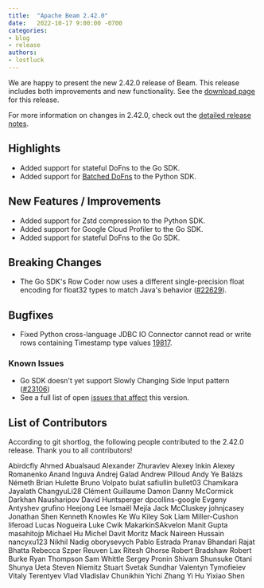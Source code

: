 ```yaml
---
title:  "Apache Beam 2.42.0"
date:   2022-10-17 9:00:00 -0700
categories:
- blog
- release
authors:
- lostluck
---
```


<!--
Licensed under the Apache License, Version 2.0 (the "License");
you may not use this file except in compliance with the License.
You may obtain a copy of the License at
http://www.apache.org/licenses/LICENSE-2.0
Unless required by applicable law or agreed to in writing, software
distributed under the License is distributed on an "AS IS" BASIS,
WITHOUT WARRANTIES OR CONDITIONS OF ANY KIND, either express or implied.
See the License for the specific language governing permissions and
limitations under the License.
-->

We are happy to present the new 2.42.0 release of Beam.
This release includes both improvements and new functionality.
See the [download page](/get-started/downloads/#2420-2022-10-17) for this release.

<!--more-->

For more information on changes in 2.42.0, check out the [detailed release notes](https://github.com/apache/beam/milestone/4?closed=1).

## Highlights

* Added support for stateful DoFns to the Go SDK.
* Added support for [Batched
  DoFns](/documentation/programming-guide/#batched-dofns)
  to the Python SDK.

## New Features / Improvements

* Added support for Zstd compression to the Python SDK.
* Added support for Google Cloud Profiler to the Go SDK.
* Added support for stateful DoFns to the Go SDK.

## Breaking Changes

* The Go SDK's Row Coder now uses a different single-precision float encoding for float32 types to match Java's behavior ([#22629](https://github.com/apache/beam/issues/22629)).

## Bugfixes

* Fixed Python cross-language JDBC IO Connector cannot read or write rows containing Timestamp type values [19817](https://github.com/apache/beam/issues/19817).

### Known Issues

* Go SDK doesn't yet support Slowly Changing Side Input pattern ([#23106](https://github.com/apache/beam/issues/23106))
* See a full list of open [issues that affect](https://github.com/apache/beam/milestone/4) this version.

## List of Contributors

According to git shortlog, the following people contributed to the 2.42.0 release. Thank you to all contributors!

Abirdcfly
Ahmed Abualsaud
Alexander Zhuravlev
Alexey Inkin
Alexey Romanenko
Anand Inguva
Andrej Galad
Andrew Pilloud
Andy Ye
Balázs Németh
Brian Hulette
Bruno Volpato
bulat safiullin
bullet03
Chamikara Jayalath
ChangyuLi28
Clément Guillaume
Damon
Danny McCormick
Darkhan Nausharipov
David Huntsperger
dpcollins-google
Evgeny Antyshev
grufino
Heejong Lee
Ismaël Mejía
Jack McCluskey
johnjcasey
Jonathan Shen
Kenneth Knowles
Ke Wu
Kiley Sok
Liam Miller-Cushon
liferoad
Lucas Nogueira
Luke Cwik
MakarkinSAkvelon
Manit Gupta
masahitojp
Michael Hu
Michel Davit
Moritz Mack
Naireen Hussain
nancyxu123
Nikhil Nadig
oborysevych
Pablo Estrada
Pranav Bhandari
Rajat Bhatta
Rebecca Szper
Reuven Lax
Ritesh Ghorse
Robert Bradshaw
Robert Burke
Ryan Thompson
Sam Whittle
Sergey Pronin
Shivam
Shunsuke Otani
Shunya Ueta
Steven Niemitz
Stuart
Svetak Sundhar
Valentyn Tymofieiev
Vitaly Terentyev
Vlad
Vladislav Chunikhin
Yichi Zhang
Yi Hu
Yixiao Shen
